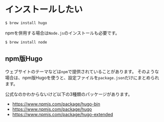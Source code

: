 # インストールしたい

```bash
$ brew install hugo
```

npmを併用する場合は``Node.js``のインストールも必要です。

```bash
$ brew install node
```

## npm版Hugo

ウェブサイトのテーマなどは``npm``で提供されていることがあります。
そのような場合は、npm版Hugoを使うと、設定ファイルを``package.json``だけにまとめられます。

公式なのかわからないけど以下の3種類のパッケージがあります。

- https://www.npmjs.com/package/hugo-bin
- https://www.npmjs.com/package/hugo
- https://www.npmjs.com/package/hugo-extended
